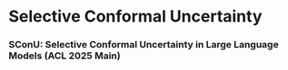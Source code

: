 # Selective Conformal Uncertainty
### SConU: Selective Conformal Uncertainty in Large Language Models (ACL 2025 Main)
